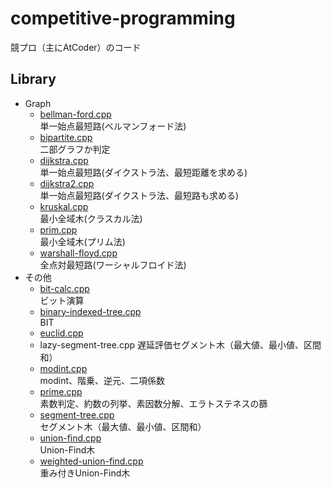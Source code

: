 # competitive-programming

競プロ（主にAtCoder）のコード

## Library

- Graph
  - [bellman-ford.cpp](https://github.com/izumo27/competitive-programming/blob/master/Library/Graph/bellman-ford.cpp)  
  単一始点最短路(ベルマンフォード法)
  - [bipartite.cpp](https://github.com/izumo27/competitive-programming/blob/master/Library/Graph/bipartite.cpp)  
  二部グラフか判定
  - [dijkstra.cpp](https://github.com/izumo27/competitive-programming/blob/master/Library/Graph/dijkstra.cpp)  
  単一始点最短路(ダイクストラ法、最短距離を求める)
  - [dijkstra2.cpp](https://github.com/izumo27/competitive-programming/blob/master/Library/Graph/dijkstra2.cpp)  
  単一始点最短路(ダイクストラ法、最短路も求める)
  - [kruskal.cpp](https://github.com/izumo27/competitive-programming/blob/master/Library/Graph/kruskal.cpp)  
  最小全域木(クラスカル法)
  - [prim.cpp](https://github.com/izumo27/competitive-programming/blob/master/Library/Graph/prim.cpp)  
  最小全域木(プリム法)
  - [warshall-floyd.cpp](https://github.com/izumo27/competitive-programming/blob/master/Library/Graph/warshall-floyd.cpp)  
  全点対最短路(ワーシャルフロイド法)
- その他
  - [bit-calc.cpp](https://github.com/izumo27/competitive-programming/blob/master/Library/bit-calc.cpp)  
  ビット演算
  - [binary-indexed-tree.cpp](https://github.com/izumo27/competitive-programming/blob/master/Library/binary-indexed-tree.cpp)  
  BIT
  - [euclid.cpp](https://github.com/izumo27/competitive-programming/blob/master/Library/euclid.cpp)  
  - lazy-segment-tree.cpp
  遅延評価セグメント木（最大値、最小値、区間和）
  - [modint.cpp](https://github.com/izumo27/competitive-programming/blob/master/Library/modint.cpp)  
  modint、階乗、逆元、二項係数
  - [prime.cpp](https://github.com/izumo27/competitive-programming/blob/master/Library/prime.cpp)  
  素数判定、約数の列挙、素因数分解、エラトステネスの篩
  - [segment-tree.cpp](https://github.com/izumo27/competitive-programming/blob/master/Library/segment-tree.cpp)  
  セグメント木（最大値、最小値、区間和）
  - [union-find.cpp](https://github.com/izumo27/competitive-programming/blob/master/Library/union-find.cpp)  
  Union-Find木
  - [weighted-union-find.cpp](https://github.com/izumo27/competitive-programming/blob/master/Library/weighted-union-find.cpp)  
  重み付きUnion-Find木
